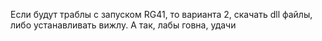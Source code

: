 Если будут траблы с запуском RG41, то варианта 2, скачать dll файлы, либо устанавливать вижлу. А так, лабы говна, удачи
